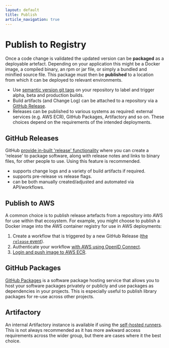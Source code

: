 ```yaml
---
layout: default
title: Publish
article_navigation: true
---
```


# Publish to Registry

Once a code change is validated the updated version can be **packaged** as a deployable artefact. Depending on your application this might be a Docker image, a compiled binary, an rpm or jar file, or simply a bundled and minified source file. This package must then be **published** to a location from which it can be deployed to relevant environments.

- Use [semantic version git tags](/sdlc/semver/) on your repository to label and trigger alpha, beta and production builds.
- Build artifacts (and Change Log) can be attached to a repository via a [GitHub Release](#github-releases).
- Releases can be published to various systems as required: external services (e.g. AWS ECR), GitHub Packages, Artifactory and so on. These choices depend on the requirements of the intended deployments.

## GitHub Releases

GitHub [provide in-built 'release' functionality](https://docs.github.com/en/repositories/releasing-projects-on-github/about-releases) where you can create a 'release' to package software, along with release notes and links to binary files, for other people to use. Using this feature is recommended.

- supports change logs and a variety of build artifacts if required.
- supports pre-release vs release flags.
- can be both manually created/adjusted and automated via API/workflows.

## Publish to AWS

A common choice is to publish release artefacts from a repository into AWS for use within that ecosystem. For example, you might choose to publish a Docker image into the AWS container registry for use in AWS deployments:

1. Create a workflow that is triggered by a new GitHub Release ([the `release` event](https://docs.github.com/en/actions/using-workflows/events-that-trigger-workflows#release)).
2. Authenticate your workflow [with AWS using OpenID Connect](https://docs.github.com/en/actions/deployment/security-hardening-your-deployments/configuring-openid-connect-in-amazon-web-services).
3. [Login and push image to AWS ECR](https://github.com/aws-actions/amazon-ecr-login).

## GitHub Packages

[GitHub Packages](https://docs.github.com/en/packages/learn-github-packages/introduction-to-github-packages) is a software package hosting service that allows you to host your software packages privately or publicly and use packages as dependencies in your projects. This is especially useful to publish library packages for re-use across other projects.

## Artifactory

An internal Artifactory instance is available if using the [self-hosted runners][self-hosted]. This is not always recommended as it has more awkward access requirements across the wider group, but there are cases where it the best choice.

[self-hosted]: /sdlc/validate/#self-hosted-runners
